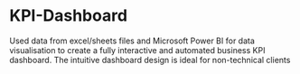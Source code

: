 # KPI-Dashboard
Used data from excel/sheets files and Microsoft Power BI for data visualisation to create a fully interactive and automated business KPI dashboard. The intuitive dashboard design is ideal for non-technical clients
